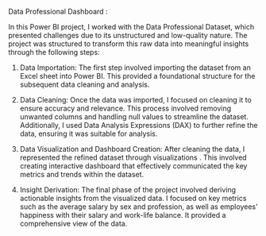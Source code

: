 Data Professional Dashboard :

In this Power BI project, I worked with the Data Professional Dataset, which presented challenges due to its unstructured and low-quality nature. 
The project was structured to transform this raw data into meaningful insights through the following steps:

1. Data Importation: The first step involved importing the dataset from an Excel sheet into Power BI. This provided a foundational structure for the subsequent data
   cleaning and analysis.

2. Data Cleaning: Once the data was imported, I focused on cleaning it to ensure accuracy and relevance. This process involved removing unwanted columns and handling
   null values to streamline the dataset. Additionally, I used Data Analysis Expressions (DAX) to further refine the data, ensuring it was suitable for analysis.

3. Data Visualization and Dashboard Creation: After cleaning the data, I represented the refined dataset through visualizations . This involved creating interactive
   dashboard that effectively communicated the key metrics and trends within the dataset.

4. Insight Derivation: The final phase of the project involved deriving actionable insights from the visualized data. I focused on key metrics such as the average salary
   by sex and profession, as well as employees' happiness with their salary and work-life balance. It provided a comprehensive view of the data.

